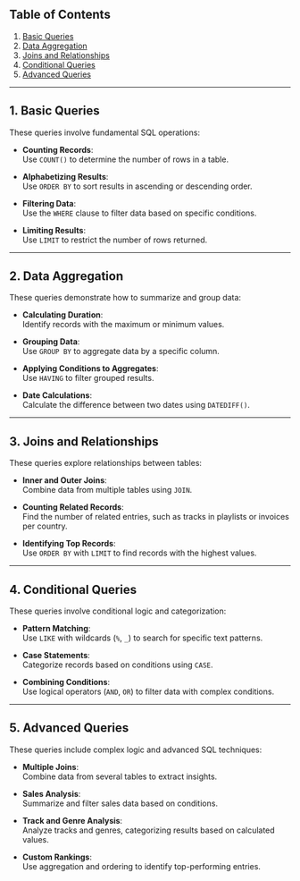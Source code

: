 ## Table of Contents  

1. [Basic Queries](#basic-queries)  
2. [Data Aggregation](#data-aggregation)  
3. [Joins and Relationships](https://github.com/Elham-Rabbany/SQL-Prep/blob/main/1_SQL_Skills_Refresher/README.md#5-advanced-queries)
4. [Conditional Queries](https://github.com/Elham-Rabbany/SQL-Prep/blob/main/1_SQL_Skills_Refresher/README.md#5-advanced-queries)
5. [Advanced Queries](https://github.com/Elham-Rabbany/SQL-Prep/blob/main/1_SQL_Skills_Refresher/README.md#5-advanced-queries) 

---

## 1. Basic Queries  

These queries involve fundamental SQL operations:

- **Counting Records**:  
  Use `COUNT()` to determine the number of rows in a table.  

- **Alphabetizing Results**:  
  Use `ORDER BY` to sort results in ascending or descending order.  

- **Filtering Data**:  
  Use the `WHERE` clause to filter data based on specific conditions.  

- **Limiting Results**:  
  Use `LIMIT` to restrict the number of rows returned.  

---

## 2. Data Aggregation  

These queries demonstrate how to summarize and group data:

- **Calculating Duration**:  
  Identify records with the maximum or minimum values.  

- **Grouping Data**:  
  Use `GROUP BY` to aggregate data by a specific column.  

- **Applying Conditions to Aggregates**:  
  Use `HAVING` to filter grouped results.  

- **Date Calculations**:  
  Calculate the difference between two dates using `DATEDIFF()`.  

---

## 3. Joins and Relationships  

These queries explore relationships between tables:

- **Inner and Outer Joins**:  
  Combine data from multiple tables using `JOIN`.  

- **Counting Related Records**:  
  Find the number of related entries, such as tracks in playlists or invoices per country.  

- **Identifying Top Records**:  
  Use `ORDER BY` with `LIMIT` to find records with the highest values.  

---

## 4. Conditional Queries  

These queries involve conditional logic and categorization:

- **Pattern Matching**:  
  Use `LIKE` with wildcards (`%`, `_`) to search for specific text patterns.  

- **Case Statements**:  
  Categorize records based on conditions using `CASE`.  

- **Combining Conditions**:  
  Use logical operators (`AND`, `OR`) to filter data with complex conditions.  

---

## 5. Advanced Queries  

These queries include complex logic and advanced SQL techniques:

- **Multiple Joins**:  
  Combine data from several tables to extract insights.  

- **Sales Analysis**:  
  Summarize and filter sales data based on conditions.  

- **Track and Genre Analysis**:  
  Analyze tracks and genres, categorizing results based on calculated values.  

- **Custom Rankings**:  
  Use aggregation and ordering to identify top-performing entries.  
